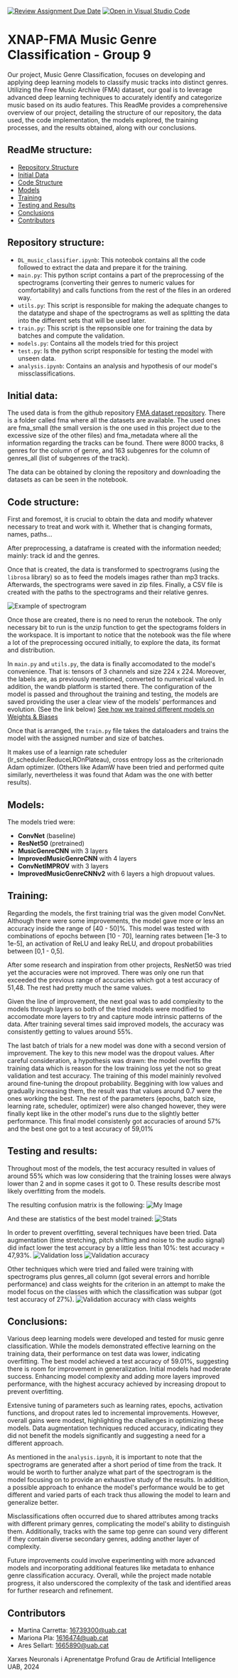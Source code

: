 [![Review Assignment Due Date](https://classroom.github.com/assets/deadline-readme-button-24ddc0f5d75046c5622901739e7c5dd533143b0c8e959d652212380cedb1ea36.svg)](https://classroom.github.com/a/jPcQNmHU)
[![Open in Visual Studio Code](https://classroom.github.com/assets/open-in-vscode-718a45dd9cf7e7f842a935f5ebbe5719a5e09af4491e668f4dbf3b35d5cca122.svg)](https://classroom.github.com/online_ide?assignment_repo_id=14936313&assignment_repo_type=AssignmentRepo)

# XNAP-FMA Music Genre Classification - Group 9
Our project, Music Genre Classification, focuses on developing and applying deep learning models to classify music tracks into distinct genres. Utilizing the Free Music Archive (FMA) dataset, our goal is to leverage advanced deep learning techniques to accurately identify and categorize music based on its audio features. This ReadMe provides a comprehensive overview of our project, detailing the structure of our repository, the data used, the code implementation, the models explored, the training processes, and the results obtained, along with our conclusions. 

## ReadMe structure:
- [Repository Structure](#repository-structure)
- [Initial Data](#initial-data)
- [Code Structure](#code-structure)
- [Models](#models)
- [Training](#training)
- [Testing and Results](#testing-and-results)
- [Conclusions](#conclusions)
- [Contributors](#contributors)

## Repository structure:
- `DL_music_classifier.ipynb`: This noteobok contains all the code followed to extract the data and prepare it for the training.
- `main.py`: This python script contains a part of the preprocessing of the spectrograms (converting their genres to numeric values for comfortability) and calls functions from the rest of the files in an ordered way.
- `utils.py`: This script is responsible for making the adequate changes to the datatype and shape of the spectrograms as well as splitting the data into the different sets that will be used later.  
- `train.py`: This script is the repsonsible one for training the data by batches and compute the validation.
- `models.py`: Contains all the models tried for this project
- `test.py`: Is the python script responsible for testing the model with unseen data. 
- `analysis.ipynb`: Contains an analysis and hypothesis of our model's missclassifications. 

## Initial data:
The used data is from the github repository [FMA dataset repository](https://github.com/mdeff/fma.git). There is a folder called fma where all the datasets are available. The used ones are fma_small (the small version is the one used in this project due to the excessive size of the other files) and fma_metadata where all the information regarding the tracks can be found. 
There were 8000 tracks, 8 genres for the column of genre, and 163 subgenres for the column of genres_all (list of subgenres of the track). 

The data can be obtained by cloning the repository and downloading the datasets as can be seen in the notebook. 

## Code structure:
First and foremost, it is crucial to obtain the data and modify whatever necessary to treat and work with it. Whether that is changing formats, names, paths...

After preprocessing, a dataframe is created with the information needed; mainly: track id and the genres.

Once that is created, the data is transformed to spectrograms (using the `librosa` library) so as to feed the models images rather than mp3 tracks. Afterwards, the spectrograms were saved in zip files. Finally, a CSV file is created with the paths to the spectrograms and their relative genres. 

![Example of spectrogram](images/image4.jpg)

Once those are created, there is no need to rerun the notebook. The only necessary bit to run is the unzip function to get the spectograms folders in the workspace. 
It is important to notice that the notebook was the file where a lot of the preprocessing occured initially, to explore the data, its format and distribution. 

In `main.py` and `utils.py`, the data is finally accomodated to the model's convenience. That is: tensors of 3 channels and size 224 x 224. Moreover, the labels are, as previously mentioned, converted to numerical valued. In addition, the wandb platform is started there. The configuration of the model is passed and throughout the training and testing, the models are saved providing the user a clear view of the models' performances and evolution. (See the link below)
[See how we trained different models on Weights & Biases](https://wandb.ai/projectdeeplearning/Name?nw=nwusermartinacarrettab)

Once that is arranged, the `train.py` file takes the dataloaders and trains the model with the assigned number and size of batches. 

It makes use of a learnign rate scheduler (lr_scheduler.ReduceLROnPlateau), cross entropy loss as the criterionadn Adam optimizer. (Others like AdamW have been tried and performed quite similarly, nevertheless it was found that Adam was the one with better results). 

## Models:
The models tried were: 
- **ConvNet** (baseline)
- **ResNet50** (pretrained)
- **MusicGenreCNN** with 3 layers
- **ImprovedMusicGenreCNN** with 4 layers
- **ConvNetIMPROV** with 3 layers
- **ImprovedMusicGenreCNNv2** with 6 layers a high dropuout values. 

## Training:
Regarding the models, the first training trial was the given model ConvNet. Although there were some improvements, the model gave more or less an accuracy inside the range of [40 - 50]%. This model was tested with combinations of epochs between [10 - 70], learning rates between [1e-3 to 1e-5], an activation of ReLU and leaky ReLU, and dropout probabilities between [0,1 - 0,5].

After some research and inspiration from other projects, ResNet50 was tried yet the accuracies were not improved. There was only one run that exceeded the previous range of accuracies which got a test accuracy of 51,48. The rest had pretty much the same values.

Given the line of improvement, the next goal was to add complexity to the models through layers so both of the tried models were modified to accomodate more layers to try and capture mode intrinsic patterns of the data. After training several times said improved models, the accuracy was consistently getting to values around 55%. 

The last batch of trials for a new model was done with a second version of improvement. The key to this new model was the dropout values. After careful consideration, a hypothesis was drawn: the model overfits the training data which is reason for the low training loss yet the not so great validation and test accuracy. 
The training of this model maininly revolved around fine-tuning the dropout probability. Beggining with low values and gradually increasing them, the result was that values around 0.7 were the ones working the best. 
The rest of the parameters (epochs, batch size, learning rate, scheduler, optimizer) were also changed however, they were finally kept like in the other model's runs due to the slightly better performance. This final model consistenly got accuracies of around 57% and the best one got to a test accuracy of 59,01%

## Testing and results:
Throughout most of the models, the test accuracy resulted in values of around 55% which was low considering that the training losses were always lower than 2 and in sopme cases it got to 0. These results describe most likely overfitting from the models.

The resulting confusion matrix is the following:
![My Image](images/cm.jpg)

And these are statistics of the best model trained:
![Stats](images/image5.png)


In order to prevent overfitting, several techniques have been tried. Data augmentation (time stretching, pitch shifting and noise to the audio signal) did infact lower the test accuracy by a little less than 10%: test accuracy = 47,93%.
![Validation loss](images/image.png)
![Validation accuracy](images/image2.png)

Other techniques which were tried and failed were training with spectrograms plus genres_all column (got several errors and horrible performance) and class weights for the criterion in an attempt to make the model focus on the classes with which the classification was subpar (got test accuracy of 27%).
![Validation accuracy with class weights](images/image3.png)

## Conclusions:
Various deep learning models were developed and tested for music genre classification. While the models demonstrated effective learning on the training data, their performance on test data was lower, indicating overfitting. The best model achieved a test accuracy of 59.01%, suggesting there is room for improvement in generalization. Initial models had moderate success. Enhancing model complexity and adding more layers improved performance, with the highest accuracy achieved by increasing dropout to prevent overfitting.

Extensive tuning of parameters such as learning rates, epochs, activation functions, and dropout rates led to incremental improvements. However, overall gains were modest, highlighting the challenges in optimizing these models. Data augmentation techniques reduced accuracy, indicating they did not benefit the models significantly and suggesting a need for a different approach. 

As mentioned in the `analysis.ipynb`, it is important to note that the spectrograms are generated after a short period of time from the track. It would be worth to further analyze what part of the spectrogram is the model focusing on to provide an exhaustive study of the results. In addition, a possible approach to enhance the model's performance would be to get different and varied parts of each track thus allowing the model to learn and generalize better.  

Misclassifications often occurred due to shared attributes among tracks with different primary genres, complicating the model's ability to distinguish them. Additionally, tracks with the same top genre can sound very different if they contain diverse secondary genres, adding another layer of complexity.

Future improvements could involve experimenting with more advanced models and incorporating additional features like metadata to enhance genre classification accuracy. Overall, while the project made notable progress, it also underscored the complexity of the task and identified areas for further research and refinement.


## Contributors
- Martina Carretta: 16739300@uab.cat
- Mariona Pla: 1616474@uab.cat
- Ares Sellart: 1665890@uab.cat

Xarxes Neuronals i Aprenentatge Profund
Grau de Artificial Intelligence
UAB, 2024
